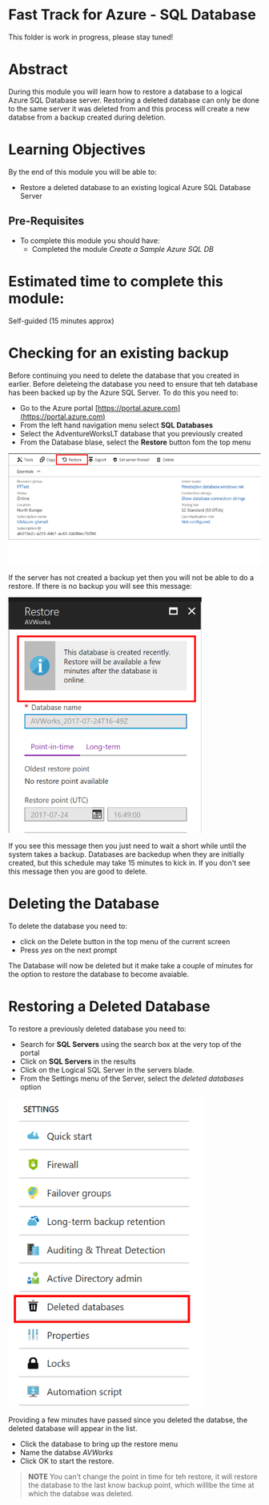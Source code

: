# Fast Track for Azure - SQL Database

This folder is work in progress, please stay tuned! 

# Abstract

During this module you will learn how to restore a database to a logical Azure SQL Database server.  Restoring a deleted database can only be done to the same server it was deleted from and this process will create a new databse from a backup created during deletion.

# Learning Objectives

By the end of this module you will be able to:
* Restore a deleted database to an existing logical Azure SQL Database Server

## Pre-Requisites
* To complete this module you should have:
    * Completed the module *Create a Sample Azure SQL DB*

# Estimated time to complete this module:
Self-guided (15 minutes approx)


# Checking for an existing backup

Before continuing you need to delete the database that you created in earlier.  Before deleteing the database you need to ensure that teh database has been backed up by the Azure SQL Server.  To do this you need to:

* Go to the Azure portal [https://portal.azure.com](https://portal.azure.com)
* From the left hand navigation menu select **SQL Databases**
* Select the AdventureWorksLT database that you previously created
* From the Database blase, select the **Restore** button fom the top menu

![Screenshot](media/6-restore-deleted-database/sqldb-click-restore.png)

If the server has not created a backup yet then you will not be able to do a restore.  If there is no backup you will see this message:

![Screenshot](media/6-restore-deleted-database/sqldb-no-restore-yet.png)

If you see this message then you just need to wait a short while until the system takes a backup.  Databases are backedup when they are initially created, but this schedule may take 15 minutes to kick in.  If you don't see this message then you are good to delete.

# Deleting the Database

To delete the database you need to:

* click on the Delete button in the top menu of the current screen
* Press *yes* on the next prompt

The Database will now be deleted but it make take a couple of minutes for the option to restore the database to become avaiable.

# Restoring a Deleted Database

To restore a previously deleted database you need to:

* Search for **SQL Servers** using the search box at the very top of the portal
* Click on **SQL Servers** in the results
* Click on the Logical SQL Server in the servers blade.
* From the Settings menu of the Server, select the *deleted databases* option

![Screenshot](media/6-restore-deleted-database/sqldb-deleted-option.png)

Providing a few minutes have passed since you deleted the databse, the deleted database will appear in the list.  

* Click the database to bring up the restore menu 
* Name the databse *AVWorks*
* Click OK to start the restore.

>**NOTE**
> You can't change the point in time for teh restore, it will restore the database to the last know backup point, which willlbe the time at which the databse was deleted.
